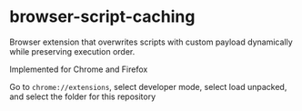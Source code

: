 # browser-script-caching

Browser extension that overwrites scripts with custom payload dynamically while preserving execution order.

Implemented for Chrome and Firefox

Go to `chrome://extensions`, select developer mode, select load unpacked, and select the folder for this repository
